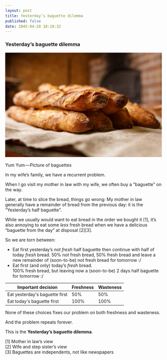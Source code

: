 ```yaml
---
layout: post
title: Yesterday’s baguette dilemma
published: false
date: 2045-04-28 18:18:32
---
```



### Yesterday’s baguette dilemma

![](/assets/images/1*1rE18QNM6__KZ0v_H4L7-A.jpeg)

Yum Yum — Picture of baguettes

In my wife’s family, we have a recurrent problem.

When I go visit my mother in law with my wife, we often buy a “baguette” on the way.

Later, at time to slice the bread, things go wrong: My mother in law generally have a remainder of bread from the previous day: it is the “Yesterday’s half baguette”.

While we usually would want to eat bread in the order we bought it [1], it’s also annoying to eat some _less_ fresh bread when we have a delicious “baguette from the day” at disposal [2][3].

So we are torn between:

-   Eat first yesterday’s _not fresh_ half baguette then continue with half of today _fresh_ bread. 50% not fresh bread, 50% fresh bread and leave a new remainder of (soon-to-be) not fresh bread for tomorrow :/
-   Eat first (and only) today’s _fresh_ bread.  
    100% fresh bread, but leaving now a (soon-to-be) 2 days half baguette for tomorrow :/

| Important decision    | Freshness | Wasteness |
| --- |    ---    |    ---    |
| Eat yesterday's baguette first     |  50% | 50% |
| Eat today's baguette first    |  100% | 100% |


None of these choices fixes our problem on both freshness and wasteness.

And the problem repeats forever.

This is the **Yesterday’s baguette dilemma**.

[1] Mother in law’s view  
[2] Wife and step sister’s view  
[3] Baguettes are independents, not like newspapers


